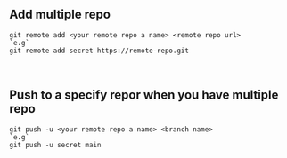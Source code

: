 ## Add multiple repo
    git remote add <your remote repo a name> <remote repo url>
    `e.g`
    git remote add secret https://remote-repo.git

<br/>

## Push to a specify repor when you have multiple repo
    git push -u <your remote repo a name> <branch name>
    `e.g`
    git push -u secret main

